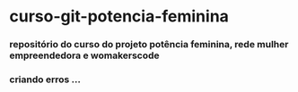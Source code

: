 # curso-git-potencia-feminina
### repositório do curso do projeto potência feminina, rede mulher empreendedora e womakerscode


### criando erros ...